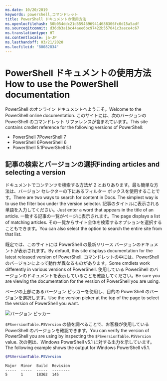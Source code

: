 ```yaml
---
ms.date: 10/20/2019
keywords: powershell,コマンドレット
title: PowerShell ドキュメントの使用方法
ms.openlocfilehash: 50b054ddc21d55946969414688306fc0d15a5adf
ms.sourcegitcommit: d36db3a1bc44aee6bc97422b557041c3aece4c67
ms.translationtype: HT
ms.contentlocale: ja-JP
ms.lasthandoff: 03/21/2020
ms.locfileid: "80082834"
---
```

# <a name="how-to-use-the-powershell-documentation"></a><span data-ttu-id="2b81f-103">PowerShell ドキュメントの使用方法</span><span class="sxs-lookup"><span data-stu-id="2b81f-103">How to use the PowerShell documentation</span></span>

<span data-ttu-id="2b81f-104">PowerShell のオンライン ドキュメントへようこそ。</span><span class="sxs-lookup"><span data-stu-id="2b81f-104">Welcome to the PowerShell online documentation.</span></span> <span data-ttu-id="2b81f-105">このサイトには、次のバージョンの PowerShell のコマンドレット リファレンスが含まれています。</span><span class="sxs-lookup"><span data-stu-id="2b81f-105">This site contains cmdlet reference for the following versions of PowerShell:</span></span>

- <span data-ttu-id="2b81f-106">PowerShell 7</span><span class="sxs-lookup"><span data-stu-id="2b81f-106">PowerShell 7</span></span>
- <span data-ttu-id="2b81f-107">PowerShell 6</span><span class="sxs-lookup"><span data-stu-id="2b81f-107">PowerShell 6</span></span>
- <span data-ttu-id="2b81f-108">PowerShell 5.1</span><span class="sxs-lookup"><span data-stu-id="2b81f-108">PowerShell 5.1</span></span>

## <a name="finding-articles-and-selecting-a-version"></a><span data-ttu-id="2b81f-109">記事の検索とバージョンの選択</span><span class="sxs-lookup"><span data-stu-id="2b81f-109">Finding articles and selecting a version</span></span>

<span data-ttu-id="2b81f-110">ドキュメントでコンテンツを検索する方法が 2 とおりあります。最も簡単な方法は、バージョン セレクターの下にあるフィルター ボックスを使用することです。</span><span class="sxs-lookup"><span data-stu-id="2b81f-110">There are two ways to search for content in Docs. The simplest way is to use the filter box under the version selector.</span></span> <span data-ttu-id="2b81f-111">記事のタイトルに表示される単語を入力してください。</span><span class="sxs-lookup"><span data-stu-id="2b81f-111">Just enter a word that appears in the title of an article.</span></span> <span data-ttu-id="2b81f-112">一致する記事の一覧がページに表示されます。</span><span class="sxs-lookup"><span data-stu-id="2b81f-112">The page displays a list of matching articles.</span></span> <span data-ttu-id="2b81f-113">その一覧からサイト全体を検索するオプションを選択することもできます。</span><span class="sxs-lookup"><span data-stu-id="2b81f-113">You can also select the option to search the entire site from that list.</span></span>

<span data-ttu-id="2b81f-114">既定では、このサイトには PowerShell の最新リリース バージョンのドキュメントが表示されます。</span><span class="sxs-lookup"><span data-stu-id="2b81f-114">By default, this site displays documentation for the latest released version of PowerShell.</span></span> <span data-ttu-id="2b81f-115">コマンドレットの中には、PowerShell のバージョンによって動作が異なるものがあります。</span><span class="sxs-lookup"><span data-stu-id="2b81f-115">Some cmdlets work differently in various versions of PowerShell.</span></span> <span data-ttu-id="2b81f-116">使用している PowerShell のバージョンのドキュメントを表示していることを確認してください。</span><span class="sxs-lookup"><span data-stu-id="2b81f-116">Be sure you are viewing the documentation for the version of PowerShell you are using.</span></span>

<span data-ttu-id="2b81f-117">ページの上部にあるバージョン ピッカーを使用し、目的の PowerShell のバージョンを選択します。</span><span class="sxs-lookup"><span data-stu-id="2b81f-117">Use the version picker at the top of the page to select the version of PowerShell you want.</span></span>

![バージョン ピッカー](media/how-to-use-docs/version-search.gif)

<span data-ttu-id="2b81f-119">`$PSversionTable.PSVersion` の値を調べることで、お客様が使用している PowerShell のバージョンを確認できます。</span><span class="sxs-lookup"><span data-stu-id="2b81f-119">You can verify the version of PowerShell you are using by inspecting the `$PSversionTable.PSVersion` value.</span></span> <span data-ttu-id="2b81f-120">次の例は、Windows PowerShell v5.1 に対する出力を示しています。</span><span class="sxs-lookup"><span data-stu-id="2b81f-120">The following example shows the output for Windows PowerShell v5.1.</span></span>

```powershell
$PSVersionTable.PSVersion
```

```Output
Major  Minor  Build  Revision
-----  -----  -----  --------
5      1      18362  145
```
